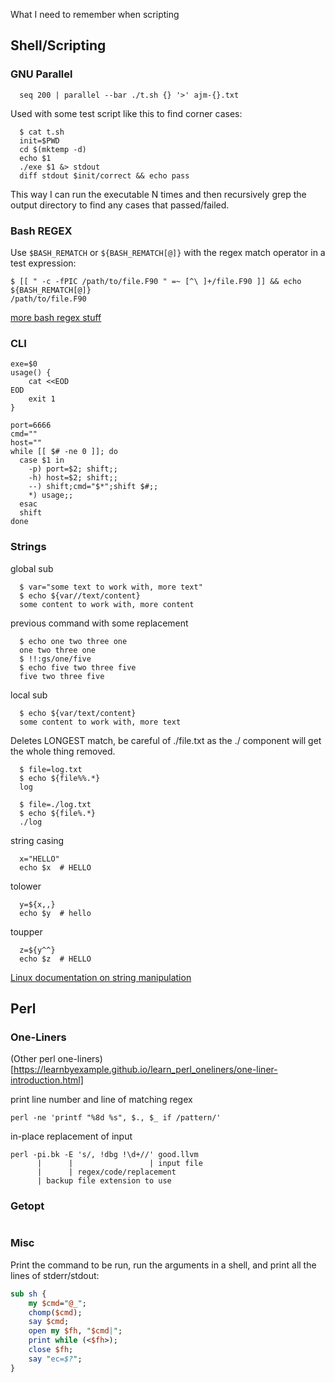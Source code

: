 <!--
layout: post
title: Shell and Scripting Notes
permalink: /shell
category: linux, shell, scripting
wip: false
cat: cs
-->

What I need to remember when scripting

## Shell/Scripting

### GNU Parallel

```
  seq 200 | parallel --bar ./t.sh {} '>' ajm-{}.txt
```

Used with some test script like this to find corner cases:

```
  $ cat t.sh
  init=$PWD
  cd $(mktemp -d)
  echo $1
  ./exe $1 &> stdout
  diff stdout $init/correct && echo pass
```

This way I can run the executable N times and then recursively grep the output directory to find any cases that passed/failed.

### Bash REGEX

Use `$BASH_REMATCH` or `${BASH_REMATCH[@]}` with the regex match operator in a test expression:

```
$ [[ " -c -fPIC /path/to/file.F90 " =~ [^\ ]+/file.F90 ]] && echo ${BASH_REMATCH[@]}
/path/to/file.F90
```

[more bash regex stuff](http://molk.ch/tips/gnu/bash/rematch.html)

### CLI

```shell
exe=$0
usage() {
    cat <<EOD
EOD
    exit 1
}

port=6666
cmd=""
host=""
while [[ $# -ne 0 ]]; do
  case $1 in
    -p) port=$2; shift;;
    -h) host=$2; shift;;
    --) shift;cmd="$*";shift $#;;
    *) usage;;
  esac
  shift
done
```

### Strings

global sub

```
  $ var="some text to work with, more text"
  $ echo ${var//text/content}
  some content to work with, more content
```

previous command with some replacement

```
  $ echo one two three one
  one two three one
  $ !!:gs/one/five
  $ echo five two three five
  five two three five
```

local sub

```
  $ echo ${var/text/content}
  some content to work with, more text
```

Deletes LONGEST match, be careful of ./file.txt as the ./ component will get the whole thing removed.


```
  $ file=log.txt
  $ echo ${file%%.*}
  log

  $ file=./log.txt
  $ echo ${file%.*}
  ./log
```

string casing


```
  x="HELLO"
  echo $x  # HELLO
```

tolower


```
  y=${x,,}
  echo $y  # hello
```

toupper


```
  z=${y^^}
  echo $z  # HELLO
```

[Linux documentation on string manipulation](https://tldp.org/LDP/abs/html/string-manipulation.html)

## Perl

### One-Liners

(Other perl one-liners)[https://learnbyexample.github.io/learn_perl_oneliners/one-liner-introduction.html]

print line number and line of matching regex

```
perl -ne 'printf "%8d %s", $., $_ if /pattern/'
```

in-place replacement of input

```
perl -pi.bk -E 's/, !dbg !\d+//' good.llvm
      |      |                 | input file
      |      | regex/code/replacement
      | backup file extension to use
```

### Getopt

```perl

```

### Misc

Print the command to be run, run the arguments in a shell, and print all the lines of stderr/stdout:

```perl
sub sh {
    my $cmd="@_";
    chomp($cmd);
    say $cmd;
    open my $fh, "$cmd|";
    print while (<$fh>);
    close $fh;
    say "ec=$?";
}
```
